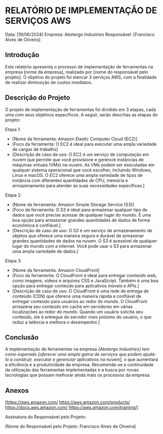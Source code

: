 # RELATÓRIO DE IMPLEMENTAÇÃO DE SERVIÇOS AWS

Data: [19/06/2024]
Empresa: Abstergo Industries 
Responsável: [Francisco Alves de Oliveira]

## Introdução
Este relatório apresenta o processo de implementação de ferramentas na empresa [nome da empresa], realizado por [nome do responsável pelo projeto]. O objetivo do projeto foi elencar 3 serviços AWS, com a finalidade de realizar diminuição de custos imediatos.

## Descrição do Projeto
O projeto de implementação de ferramentas foi dividido em 3 etapas, cada uma com seus objetivos específicos. A seguir, serão descritas as etapas do projeto:

Etapa 1: 
- [Nome da ferramenta: Amazon Elastic Computer Cloud (EC2)]
- [Foco da ferramenta: O EC2 é ideal para executar uma ampla variedade de cargas de trabalho]
- [Descrição de caso de uso: O EC2 é um serviço de computação em nuvem que permite que você provisione e gerencie instâncias de máquinas virtuais (VMs) na nuvem. As VMs podem ser executadas em qualquer sistema operacional que você escolher, incluindo Windows, Linux e macOS. O EC2 oferece uma ampla variedade de tipos de instância com diferentes quantidades de CPU, memória e armazenamento para atender às suas necessidades específicas.]

Etapa 2: 
- [Nome da ferramenta: Amazon Simple Storage Service (S3)]
- [Foco da ferramenta:  O S3 é ideal para armazenar qualquer tipo de dados que você precise acessar de qualquer lugar do mundo. É uma boa opção para armazenar grandes quantidades de dados de forma econômica e confiável.]
- [Descrição de caso de uso:  O S3 é um serviço de armazenamento de objetos que oferece uma maneira segura e durável de armazenar grandes quantidades de dados na nuvem. O S3 é acessível de qualquer lugar do mundo com a internet. Você pode usar o S3 para armazenar uma ampla variedade de dados.]

Etapa 3: 
- [Nome da ferramenta: Amazon CloudFront]
- [Foco da ferramenta:  O CloudFront é ideal para entregar conteúdo web, como imagens, vídeos e arquivos CSS e JavaScript. Também é uma boa opção para entregar conteúdo para aplicativos móveis e APIs.]
- [Descrição de caso de uso: O CloudFront é uma rede de entrega de conteúdo (CDN) que oferece uma maneira rápida e confiável de entregar conteúdo para usuários ao redor do mundo. O CloudFront armazena seu conteúdo em cache em servidores em várias localizações ao redor do mundo. Quando um usuário solicita seu conteúdo, ele é entregue do servidor mais próximo do usuário, o que reduz a latência e melhora o desempenho.]



## Conclusão
A implementação de ferramentas na empresa *[Abstergo Industries] tem como esperado [oferecer uma ampla gama de serviços que podem ajudá-lo a construir, executar e gerenciar aplicativos na nuvem]*, o que aumentará a eficiência e a produtividade da empresa. Recomenda-se a continuidade da utilização das ferramentas implementadas e a busca por novas tecnologias que possam melhorar ainda mais os processos da empresa.

## Anexos

[https://aws.amazon.com/ 
https://aws.amazon.com/products/
https://docs.aws.amazon.com/
https://aws.amazon.com/training/]

Assinatura do Responsável pelo Projeto:

[Nome do Responsável pelo Projeto: Francisco Alves de Oliveira]